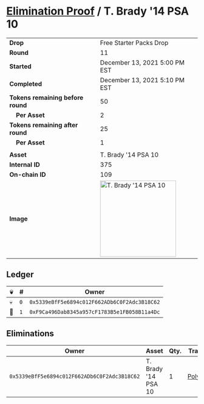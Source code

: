 # [Elimination Proof](./readme.md) / T. Brady &#039;14 PSA 10

|||
|---|---|
| **Drop** | Free Starter Packs Drop |
| **Round** | 11 |
| **Started** | December 13, 2021 5:00 PM EST |
| **Completed** | December 13, 2021 5:10 PM EST |
| **Tokens remaining before round** | 50 |
| **&nbsp;&nbsp;&nbsp;&nbsp;Per Asset** | 2 |
| **Tokens remaining after round** | 25 |
| **&nbsp;&nbsp;&nbsp;&nbsp;Per Asset** | 1 |
| | |
| **Asset** | T. Brady &#039;14 PSA 10 |
| **Internal ID** | 375 |
| **On-chain ID** | 109 |
| **Image** | <img src="https://tcdn.blokpax.com/95048cbb-7e71-46b5-b8cf-e4da7e65e8dd/9caecb010b6f60370a253fe5ba6816c756c85b8926f169e52ecf691c2677a59b.jpg" height="200" alt="T. Brady &#039;14 PSA 10" /> |

## Ledger

| 💀 | # | Owner |
| --- | --- | --- |
| 💀 | `0` | `0x5339eBfF5e6894c012F662ADb6C0F2Adc3B18C62` |
| 👑 | `1` | `0xF9Ca496Dab8345a957cF1783B5e1FB058B11a4Dc` |


## Eliminations

| Owner | Asset | Qty. | Transaction |
| --- | --- | --- | --- |
| `0x5339eBfF5e6894c012F662ADb6C0F2Adc3B18C62` | T. Brady '14 PSA 10 | 1 | [Polygonscan](https://polygonscan.com/tx/0x88ead7c1fae78dda21c82fee6368fc3eda89e7b888782affe81a3000952f570d) |
